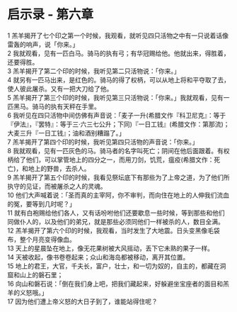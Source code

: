 # 启示录 - 第六章
  
 1 羔羊揭开了七个印之第一个时候，我观看，就听见四只活物之中有一只说着话像雷轰的响声，说「你来。」  
 2 我就观看，见有一匹白马。骑马的执有弓；有华冠赐给他。他就出来，得胜着，还要得胜。  
 3 羔羊揭开了第二个印的时候，我听见第二只活物说：「你来。」  
 4 就另有一匹马出来，是红色的。骑马的得了权柄，可以从地上将和平夺取了去，使人彼此屠杀。又有一把大刀给了他。  
 5 羔羊揭开了第三个印的时候，我听见第三只活物说：「你来。」我就观看，见有一匹黑马。骑马的执有天秤在手里。  
 6 我听见在四只活物中间仿佛有声音说：「麦子一升(希腊文作『科卫尼克』：等于『伊法』，『罢特』：等于三·六三七公升；下同)『一日工钱』(希腊文作：第那流)；大麦三升『一日工钱』；油和酒别糟蹋了。」  
 7 羔羊揭开了第四个印的时候，我听见第四只活物的声音说：「你来。」  
 8 我就观看，见有一匹灰色的马。骑马者的名字叫死亡；阴间在他后面跟着。有权柄给了他们，可以掌管地上的四分之一，而用刀剑，饥荒，瘟疫(希腊文作：死亡)，和地上的野兽，去杀人。  
 9 羔羊揭开了第五个印的时候，我看见祭坛底下有那些为了上帝之道，为了他们所执守的见证，而被屠杀之人的灵魂。  
 10 他们大声喊着说：「圣而真的主宰阿，你不审判，而向住在地上的人伸我们流血的冤，要等到几时呢？」  
 11 就有白袍赐给他们各人，又有话吩咐他们还要歇息一些时候，等到那些和他们同做仆人的，以及他们的弟兄，就是那些必须同他们一样被杀的人，数目全满。  
 12 羔羊揭开了第六个印的时候，我观看，当时发生了大地震。日头变黑像毛袋布，整个月亮变得像血。  
 13 天上的星晨坠在地上，像无花果树被大风摇动，丢下它未熟的果子一样。  
 14 天被收起，像书卷卷起来；众山和海岛都被移动，离开其位置。  
 15 地上的君王，大官，千夫长，富户，壮士，和一切为奴的，自主的，都藏在洞窟和山上的磐石里；  
 16 向山和磐石说：「倒在我们身上吧，把我们藏起来，好躲避坐宝座者的面目和羔羊的义怒哦。」  
 17 因为他们遭上帝义怒的大日子到了，谁能站得住呢？